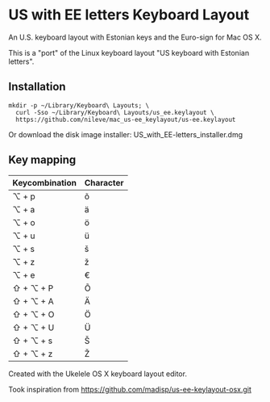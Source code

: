 # US with EE letters Keyboard Layout

An U.S. keyboard layout with Estonian keys and the Euro-sign for Mac OS X. 

This is a "port" of the Linux keyboard layout "US keyboard with Estonian letters".

## Installation

```
mkdir -p ~/Library/Keyboard\ Layouts; \
  curl -Sso ~/Library/Keyboard\ Layouts/us_ee.keylayout \
  https://github.com/nileve/mac_us-ee_keylayout/us-ee.keylayout
```
Or download the disk image installer: US_with_EE-letters_installer.dmg
  
## Key mapping

| **Keycombination** | **Character** |
|--------------------|---------------|
| ⌥ + p              |      õ        |
| ⌥ + a              |      ä        |
| ⌥ + o              |      ö        |
| ⌥ + u              |      ü        |
| ⌥ + s              |      š        |
| ⌥ + z              |      ž        |
| ⌥ + e              |      €        |
| ⇧ + ⌥ + P          |      Õ        |
| ⇧ + ⌥ + A          |      Ä        |
| ⇧ + ⌥ + O          |      Ö        |
| ⇧ + ⌥ + U          |      Ü        |
| ⇧ + ⌥ + s          |      Š        |
| ⇧ + ⌥ + z          |      Ž        |

Created with the Ukelele OS X keyboard layout editor.

Took inspiration from https://github.com/madisp/us-ee-keylayout-osx.git
